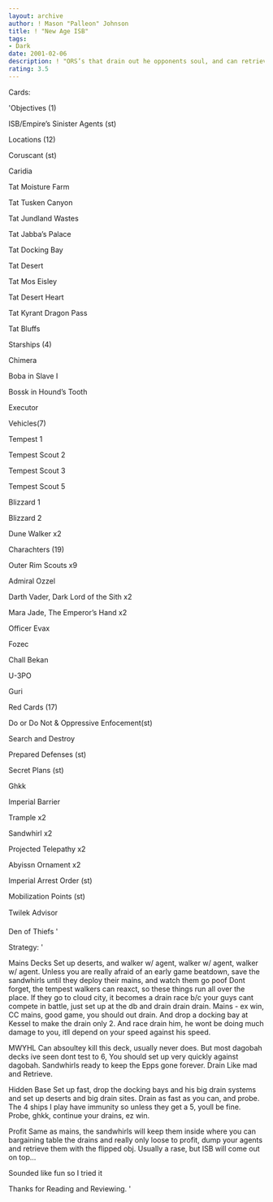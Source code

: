 ```yaml
---
layout: archive
author: ! Mason "Palleon" Johnson
title: ! "New Age ISB"
tags:
- Dark
date: 2001-02-06
description: ! "ORS’s that drain out he opponents soul, and can retrieve. Thought a new ISB would be sick so I tried it."
rating: 3.5
---
```

Cards: 

'Objectives (1)

ISB/Empire’s Sinister Agents (st)


Locations (12)


Coruscant (st)

Caridia

Tat Moisture Farm

Tat Tusken Canyon

Tat Jundland Wastes

Tat Jabba’s Palace

Tat Docking Bay

Tat Desert 

Tat Mos Eisley

Tat Desert Heart

Tat Kyrant Dragon Pass

Tat Bluffs


Starships (4)


Chimera

Boba in Slave I

Bossk in Hound’s Tooth

Executor


Vehicles(7)


Tempest 1

Tempest Scout 2

Tempest Scout 3

Tempest Scout 5

Blizzard 1

Blizzard 2

Dune Walker x2


Charachters (19)


Outer Rim Scouts x9

Admiral Ozzel

Darth Vader, Dark Lord of the Sith x2

Mara Jade, The Emperor’s Hand x2

Officer Evax

Fozec 

Chall Bekan

U-3PO

Guri



Red Cards (17)


Do or Do Not & Oppressive Enfocement(st)

Search and Destroy

Prepared Defenses (st)

Secret Plans (st)

Ghkk

Imperial Barrier

Trample x2

Sandwhirl x2

Projected Telepathy x2

Abyissn Ornament x2

Imperial Arrest Order (st)

Mobilization Points (st)

Twilek Advisor 

Den of Thiefs '

Strategy: '

Mains Decks Set up deserts, and walker w/ agent, walker w/ agent, walker w/ agent. Unless you are really afraid of an early game beatdown, save the sandwhirls until they deploy their mains, and watch them go poof Dont forget, the tempest walkers can reaxct, so these things run all over the place. If they go to cloud city, it becomes a drain race b/c your guys cant compete in battle, just set up at the db and drain drain drain. Mains - ex win, CC mains, good game, you should out drain. And drop a docking bay at Kessel to make the drain only 2. And race drain him, he wont be doing much damage to you, itll depend on your speed against his speed.


MWYHL Can absoultey kill this deck, usually never does. But most dagobah decks ive seen dont test to 6, You should set up very quickly against dagobah. Sandwhirls ready to keep the Epps gone forever. Drain Like mad and Retrieve. 


Hidden Base Set up fast, drop the docking bays and his big drain systems and set up deserts and big drain sites. Drain as fast as you can, and probe. The 4 ships I play have immunity so unless they get a 5, youll be fine. Probe, ghkk, continue your drains, ez win.


Profit Same as mains, the sandwhirls will keep them inside where you can bargaining table the drains and really only loose to profit, dump your agents and retrieve them with the flipped obj. Usually a rase, but ISB will come out on top...


Sounded like fun so I tried it


Thanks for Reading and Reviewing.   '
